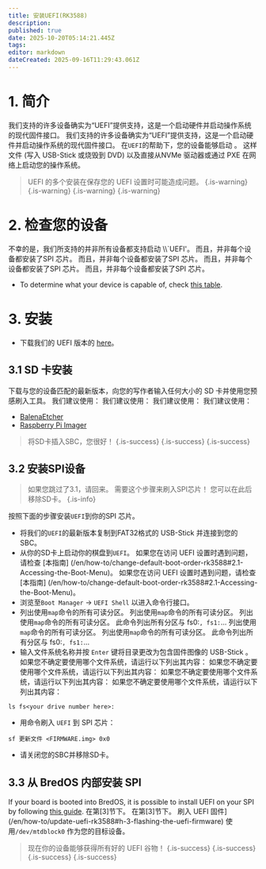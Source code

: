 ```yaml
---
title: 安装UEFI(RK3588)
description:
published: true
date: 2025-10-20T05:14:21.445Z
tags:
editor: markdown
dateCreated: 2025-09-16T11:29:43.061Z
---
```


# 1. 简介

我们支持的许多设备确实为“UEFI”提供支持，这是一个启动硬件并启动操作系统的现代固件接口。 我们支持的许多设备确实为“UEFI”提供支持，这是一个启动硬件并启动操作系统的现代固件接口。 在`UEFI`的帮助下，您的设备能够启动 。 这样文件 (写入 USB-Stick 或烧毁到 DVD) 以及直接从NVMe 驱动器或通过 PXE 在网络上启动您的操作系统。

> UEFI 的多个安装在保存您的 UEFI 设置时可能造成问题。
> {.is-warning}
> {.is-warning}
> {.is-warning}
> {.is-warning}

# 2. 检查您的设备

不幸的是，我们所支持的并非所有设备都支持启动 \\\\`UEFI'。 而且，并非每个设备都安装了SPI 芯片。 而且，并非每个设备都安装了SPI 芯片。 而且，并非每个设备都安装了SPI 芯片。 而且，并非每个设备都安装了SPI 芯片。

- To determine what your device is capable of, check [this table](/en/table-of-supported-devices).

# 3. 安装

- 下载我们的 UEFI 版本的 [here](https://github.com/BredOS/edk2-rk3588/releases)。

## 3.1 SD 卡安装

下载与您的设备匹配的最新版本，向您的写作者输入任何大小的 SD 卡并使用您预感刷入工具。 我们建议使用： 我们建议使用： 我们建议使用： 我们建议使用：

- [BalenaEtcher](https://etcher.balena.io/)
- [Raspberry Pi Imager](https://github.com/raspberrypi/rpi-imager)

> 将SD卡插入SBC，您很好！
> {.is-success}
> {.is-success}
> {.is-success}

## 3.2 安装SPI设备

> 如果您跳过了3.1，请回来。 需要这个步骤来刷入SPI芯片！
> 您可以在此后移除SD卡。
> {.is-info}

按照下面的步骤安装`UEFI`到你的SPI 芯片。

- 将我们的`UEFI`的最新版本复制到FAT32格式的 USB-Stick 并连接到您的 SBC。
- 从你的SD卡上启动你的棋盘到`UEFI`。 如果您在访问 UEFI 设置时遇到问题，请检查 [本指南] (/en/how-to/change-default-boot-order-rk3588#2.1-Accessing-the-Boot-Menu)。 如果您在访问 UEFI 设置时遇到问题，请检查 [本指南] (/en/how-to/change-default-boot-order-rk3588#2.1-Accessing-the-Boot-Menu)。
- 浏览至`Boot Manager` -> `UEFI Shell` 以进入命令行接口。
- 列出使用`map`命令的所有可读分区。 列出使用`map`命令的所有可读分区。 列出使用`map`命令的所有可读分区。 此命令列出所有分区与 fs0:`, fs1:`... 列出使用`map`命令的所有可读分区。 列出使用`map`命令的所有可读分区。 此命令列出所有分区与 fs0:`, fs1:`...
- 输入文件系统名称并按 `Enter` 键将目录更改为包含固件图像的 USB-Stick 。 如果您不确定要使用哪个文件系统，请运行以下列出其内容： 如果您不确定要使用哪个文件系统，请运行以下列出其内容： 如果您不确定要使用哪个文件系统，请运行以下列出其内容： 如果您不确定要使用哪个文件系统，请运行以下列出其内容：

```
ls fs<your drive number here>: 
```

- 用命令刷入 `UEFI` 到 SPI 芯片：

```
sf 更新文件 <FIRMWARE.img> 0x0
```

- 请关闭您的SBC并移除SD卡。

## 3.3 从 BredOS 内部安装 SPI

If your board is booted into BredOS, it is possible to install UEFI on your SPI by following [this guide](/en/how-to/update-uefi-rk3588). 在第[3]节下。 在第[3]节下。 刷入 UEFI 固件](/en/how-to/update-uefi-rk3588#h-3-flashing-the-uefi-firmware) 使用`/dev/mtdblock0` 作为您的目标设备。

> 现在你的设备能够获得所有好的 UEFI 谷物！
> {.is-success}
> {.is-success}
> {.is-success}
> {.is-success}
